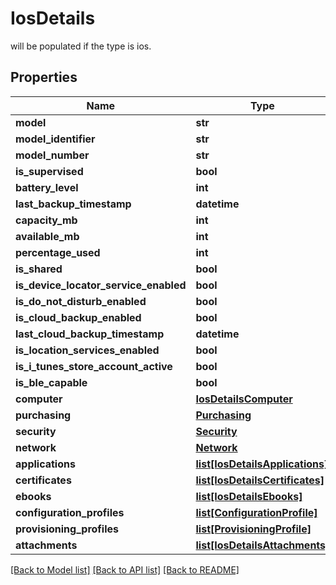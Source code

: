 # IosDetails

will be populated if the type is ios.
## Properties
Name | Type | Description | Notes
------------ | ------------- | ------------- | -------------
**model** | **str** |  | [optional] 
**model_identifier** | **str** |  | [optional] 
**model_number** | **str** |  | [optional] 
**is_supervised** | **bool** |  | [optional] 
**battery_level** | **int** |  | [optional] 
**last_backup_timestamp** | **datetime** |  | [optional] 
**capacity_mb** | **int** |  | [optional] 
**available_mb** | **int** |  | [optional] 
**percentage_used** | **int** |  | [optional] 
**is_shared** | **bool** |  | [optional] 
**is_device_locator_service_enabled** | **bool** |  | [optional] 
**is_do_not_disturb_enabled** | **bool** |  | [optional] 
**is_cloud_backup_enabled** | **bool** |  | [optional] 
**last_cloud_backup_timestamp** | **datetime** |  | [optional] 
**is_location_services_enabled** | **bool** |  | [optional] 
**is_i_tunes_store_account_active** | **bool** |  | [optional] 
**is_ble_capable** | **bool** |  | [optional] 
**computer** | [**IosDetailsComputer**](IosDetailsComputer.md) |  | [optional] 
**purchasing** | [**Purchasing**](Purchasing.md) |  | [optional] 
**security** | [**Security**](Security.md) |  | [optional] 
**network** | [**Network**](Network.md) |  | [optional] 
**applications** | [**list[IosDetailsApplications]**](IosDetailsApplications.md) |  | [optional] 
**certificates** | [**list[IosDetailsCertificates]**](IosDetailsCertificates.md) |  | [optional] 
**ebooks** | [**list[IosDetailsEbooks]**](IosDetailsEbooks.md) |  | [optional] 
**configuration_profiles** | [**list[ConfigurationProfile]**](ConfigurationProfile.md) |  | [optional] 
**provisioning_profiles** | [**list[ProvisioningProfile]**](ProvisioningProfile.md) |  | [optional] 
**attachments** | [**list[IosDetailsAttachments]**](IosDetailsAttachments.md) |  | [optional] 

[[Back to Model list]](../README.md#documentation-for-models) [[Back to API list]](../README.md#documentation-for-api-endpoints) [[Back to README]](../README.md)


